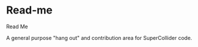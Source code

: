 Read-me
=======

Read Me

A general purpose "hang out" and contribution area for SuperCollider code.

